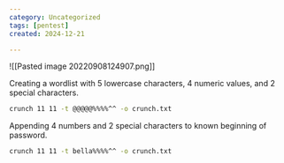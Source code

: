 ```yaml
---
category: Uncategorized
tags: [pentest]
created: 2024-12-21

---
```

![[Pasted image 20220908124907.png]]

Creating a wordlist with 5 lowercase characters, 4 numeric values, and 2 special characters.
```bash - kali
crunch 11 11 -t @@@@@%%%%^^ -o crunch.txt
```

Appending 4 numbers and 2 special characters to known beginning of password.
```bash - kali
crunch 11 11 -t bella%%%%^^ -o crunch.txt
```

